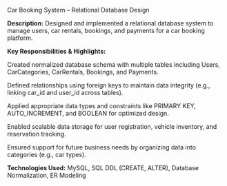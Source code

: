  Car Booking System – Relational Database Design

**Description:**
Designed and implemented a relational database system to manage users, car rentals, bookings, and payments for a car booking platform.

**Key Responsibilities & Highlights:**

Created normalized database schema with multiple tables including Users, CarCategories, CarRentals, Bookings, and Payments.

Defined relationships using foreign keys to maintain data integrity (e.g., linking car_id and user_id across tables).

Applied appropriate data types and constraints like PRIMARY KEY, AUTO_INCREMENT, and BOOLEAN for optimized design.

Enabled scalable data storage for user registration, vehicle inventory, and reservation tracking.

Ensured support for future business needs by organizing data into categories (e.g., car types).

**Technologies Used:**
MySQL, SQL DDL (CREATE, ALTER), Database Normalization, ER Modeling


